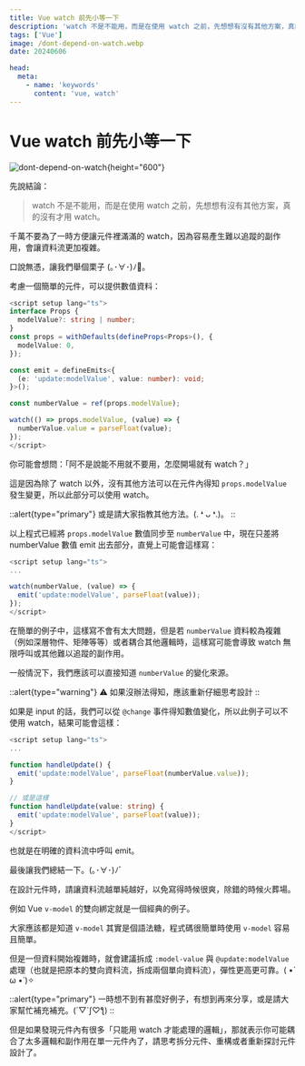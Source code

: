 ```yaml
---
title: Vue watch 前先小等一下
description: 'watch 不是不能用，而是在使用 watch 之前，先想想有沒有其他方案，真的沒有才用 watch。'
tags: ['Vue']
image: /dont-depend-on-watch.webp
date: 20240606

head:
  meta:
    - name: 'keywords'
      content: 'vue, watch'
---
```


# Vue watch 前先小等一下

![dont-depend-on-watch](/dont-depend-on-watch.webp){height="600"}

先說結論：

> watch 不是不能用，而是在使用 watch 之前，先想想有沒有其他方案，真的沒有才用 watch。
>

千萬不要為了一時方便讓元件裡滿滿的 watch，因為容易產生難以追蹤的副作用，會讓資料流更加複雜。

口說無憑，讓我們舉個栗子 (｡･∀･)ﾉ🌰。

考慮一個簡單的元件，可以提供數值資料：

```ts
<script setup lang="ts">
interface Props {
  modelValue?: string | number;
}
const props = withDefaults(defineProps<Props>(), {
  modelValue: 0,
});

const emit = defineEmits<{
  (e: 'update:modelValue', value: number): void;
}>();

const numberValue = ref(props.modelValue);

watch(() => props.modelValue, (value) => {
  numberValue.value = parseFloat(value);
});
</script>
```

你可能會想問：「阿不是說能不用就不要用，怎麼開場就有 watch？」

這是因為除了 watch 以外，沒有其他方法可以在元件內得知  `props.modelValue` 發生變更，所以此部分可以使用 watch。

::alert{type="primary"}
或是請大家指教其他方法。(. ❛ ᴗ ❛.)。
::

以上程式已經將 `props.modelValue` 數值同步至 `numberValue` 中，現在只差將 numberValue 數值 emit 出去部分，直覺上可能會這樣寫：

```ts
<script setup lang="ts">
...

watch(numberValue, (value) => {
  emit('update:modelValue', parseFloat(value));
});
</script>
```

在簡單的例子中，這樣寫不會有太大問題，但是若 `numberValue` 資料較為複雜（例如深層物件、矩陣等等）或者耦合其他邏輯時，這樣寫可能會導致 watch 無限呼叫或其他難以追蹤的副作用。

一般情況下，我們應該可以直接知道 `numberValue` 的變化來源。

::alert{type="warning"}
⚠ 如果沒辦法得知，應該重新仔細思考設計
::

如果是 input 的話，我們可以從 `@change` 事件得知數值變化，所以此例子可以不使用 watch，結果可能會這樣：

```ts
<script setup lang="ts">
...

function handleUpdate() {
  emit('update:modelValue', parseFloat(numberValue.value));
}

// 或是這樣
function handleUpdate(value: string) {
  emit('update:modelValue', parseFloat(value));
}
</script>
```

也就是在明確的資料流中呼叫 emit。

最後讓我們總結一下。(｡･∀･)ﾉﾞ

在設計元件時，請讓資料流越單純越好，以免寫得時候很爽，除錯的時候火葬場。

例如 Vue  `v-model` 的雙向綁定就是一個經典的例子。

大家應該都是知道 `v-model` 其實是個語法糖，程式碼很簡單時使用 `v-model` 容易且簡單。

但是一但資料開始複雜時，就會建議拆成 `:model-value` 與 `@update:modelValue` 處理（也就是把原本的雙向資料流，拆成兩個單向資料流），彈性更高更可靠。( •̀ ω •́ )✧

::alert{type="primary"}
一時想不到有甚麼好例子，有想到再來分享，或是請大家幫忙補充補充。(´▽`ʃ♡ƪ)
::

但是如果發現元件內有很多「只能用 watch 才能處理的邏輯」，那就表示你可能耦合了太多邏輯和副作用在單一元件內了，請思考拆分元件、重構或者重新探討元件設計了。
